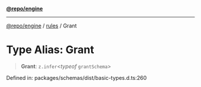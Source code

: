 [**@repo/engine**](../../README.md)

---

[@repo/engine](../../modules.md) / [rules](../README.md) / Grant

# Type Alias: Grant

> **Grant**: `z.infer`\<_typeof_ `grantSchema`\>

Defined in: packages/schemas/dist/basic-types.d.ts:260
